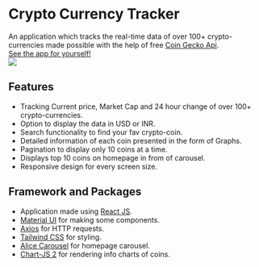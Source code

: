 # Crypto Currency Tracker

An application which tracks the real-time data of over 100+ crypto-currencies made possible with the help of free [Coin Gecko Api](https://www.coingecko.com/en/api/documentation).<br/>
[See the app for yourself!](https://piyush-yadav5.github.io/crypto-tracker/)<br/>
![](https://github.com/piyush-yadav5/crypto-tracker/blob/main/public/Cypto_Info.gif)

## Features

- Tracking Current price, Market Cap and 24 hour change of over 100+ crypto-currencies.
- Option to display the data in USD or INR.
- Search functionality to find your fav crypto-coin.
- Detailed information of each coin presented in the form of Graphs.
- Pagination to display only 10 coins at a time.
- Displays top 10 coins on homepage in from of carousel.
- Responsive design for every screen size. 

## Framework and Packages

- Application made using [React JS](https://reactjs.org/).
- [Material UI](https://mui.com/) for making some components.
- [Axios](https://www.npmjs.com/package/axios) for HTTP requests.
- [Tailwind CSS](https://tailwindcss.com/) for styling.
- [Alice Carousel](https://www.npmjs.com/package/react-alice-carousel) for homepage carousel.
- [Chart-JS 2](https://www.npmjs.com/package/react-chartjs-2) for rendering info charts of coins.
